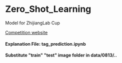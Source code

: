 # Zero_Shot_Learning
Model for ZhijiangLab Cup

[Competition website](https://tianchi.aliyun.com/competition/introduction.htm?spm=5176.100150.711.5.14b92784Vm0DtA&raceId=231677)

#### Explanation File: tag_prediction.ipynb

#### Substitute "train" "test" image folder in data/0813/..

